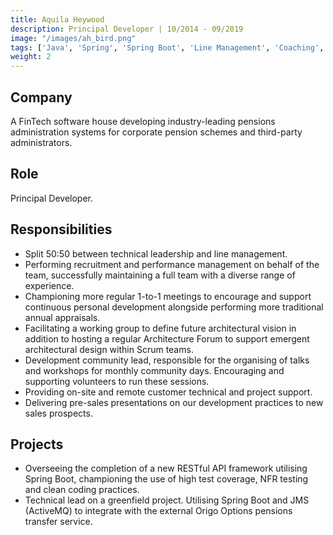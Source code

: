 ```yaml
---
title: Aquila Heywood
description: Principal Developer | 10/2014 - 09/2019
image: "/images/ah_bird.png"
tags: ['Java', 'Spring', 'Spring Boot', 'Line Management', 'Coaching', 'Gradle', 'Maven', 'PL/SQL', 'Oracle', 'Groovy', 'Pro*C', 'C', 'ActiveMQ', 'Tomcat', 'Git']
weight: 2
---
```


## Company

A FinTech software house developing industry-leading pensions administration systems for corporate pension schemes and third-party administrators. 

## Role

Principal Developer. 

## Responsibilities

- Split 50:50 between technical leadership and line management. 
- Performing recruitment and performance management on behalf of the team, successfully maintaining a full team with a diverse range of experience.
- Championing more regular 1-to-1 meetings to encourage and support continuous personal development alongside performing more traditional annual appraisals.
- Facilitating a working group to define future architectural vision in addition to hosting a regular Architecture Forum to support emergent architectural design within Scrum teams.
- Development community lead, responsible for the organising of talks and workshops for monthly community days. Encouraging and supporting volunteers to run these sessions. 
- Providing on-site and remote customer technical and project support.
- Delivering pre-sales presentations on our development practices to new sales prospects. 

## Projects

- Overseeing the completion of a new RESTful API framework utilising Spring Boot, championing the use of high test coverage, NFR testing and clean coding practices. 
- Technical lead on a greenfield project. Utilising Spring Boot and JMS (ActiveMQ) to integrate with the external Origo Options pensions transfer service.